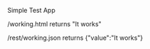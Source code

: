 Simple Test App

/working.html 		returns "It works"

/rest/working.json 	returns {"value":"It works"}